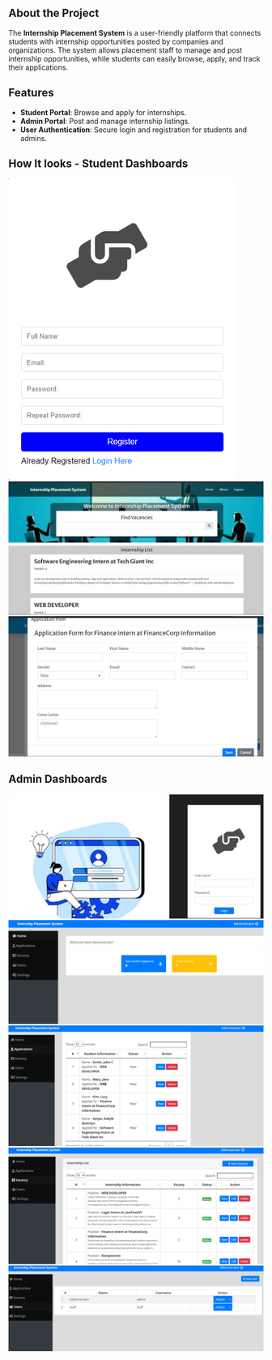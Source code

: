 ## About the Project

The **Internship Placement System** is a user-friendly platform that connects students with internship opportunities posted by companies and organizations. The system allows placement staff to manage and post internship opportunities, while students can easily browse, apply, and track their applications.

## Features

- **Student Portal**: Browse and apply for internships.
- **Admin Portal**: Post and manage internship listings.
- **User Authentication**: Secure login and registration for students and admins.
## How It looks - Student Dashboards
![Student log in page ](https://github.com/edinabwari/Internship_Placement_System/blob/main/Resources/studentlogin.png)
![Student dashboard ](https://github.com/edinabwari/Internship_Placement_System/blob/main/Resources/Screenshot%202024-07-01%20213649.png)
![Student dashboard ](https://github.com/edinabwari/Internship_Placement_System/blob/main/Resources/Screenshot%202024-07-01%20213752.png)
## Admin Dashboards
![Admin Login](https://github.com/edinabwari/Internship_Placement_System/blob/main/Resources/Screenshot%202024-07-01%20213822.png)
![Admin dashboard ](https://github.com/edinabwari/Internship_Placement_System/blob/main/Resources/Screenshot%202024-07-01%20213840.png)
![Admin dashboard ](https://github.com/edinabwari/Internship_Placement_System/blob/main/Resources/Screenshot%202024-07-01%20213935.png)
![Admin dashboard ](https://github.com/edinabwari/Internship_Placement_System/blob/main/Resources/Screenshot%202024-07-01%20213948.png)
![Admin dashboard ](https://github.com/edinabwari/Internship_Placement_System/blob/main/Resources/Screenshot%202024-07-01%20214000.png)
